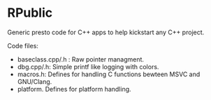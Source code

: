 # RPublic
Generic presto code for C++ apps to help kickstart any C++ project.

Code files:
- baseclass.cpp/.h : Raw pointer managment.
- dbg.cpp/.h: Simple printf like logging with colors.
- macros.h: Defines for handling C functions bewteen MSVC and GNU/Clang.
- platform. Defines for platform handling.
